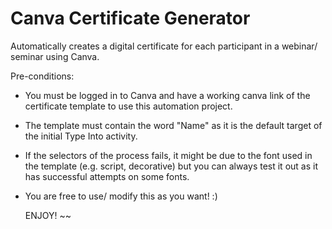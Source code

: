 # Canva Certificate Generator
 Automatically creates a digital certificate for each participant in a webinar/ seminar using Canva.

 Pre-conditions:
 - You must be logged in to Canva and have a working canva link of the certificate template to use this automation project.
 - The template must contain the word "Name" as it is the default target of the initial Type Into activity.
 - If the selectors of the process fails, it might be due to the font used in the template (e.g. script, decorative) but you can always test it out as it has successful attempts on some fonts.
 - You are free to use/ modify this as you want! :)

   ENJOY! ~~
